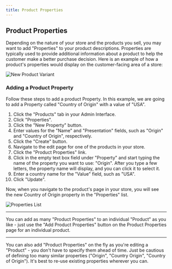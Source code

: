 ```yaml
---
title: Product Properties
---
```


## Product Properties

Depending on the nature of your store and the products you sell, you may want to add "Properties" to your product descriptions. Properties are typically used to provide additional information about a product to help the customer make a better purchase decision. Here is an example of how a product's properties would display on the customer-facing area of a store:

![New Product Variant](../../../images/user/products/properties_example.jpg)

### Adding a Product Property

Follow these steps to add a product Property. In this example, we are going to add a Property called "Country of Origin" with a value of "USA".

1. Click the "Products" tab in your Admin Interface.
2. Click "Properties".
3. Click the "New Property" button.
4. Enter values for the "Name" and "Presentation" fields, such as "Origin" and "Country of Origin", respectively.
5. Click the "Create" button.
6. Navigate to the edit page for one of the products in your store.
7. Click the "Product Properties" link.
8. Click in the empty text box field under "Property" and start typing the name of the property you want to use: "Origin". After you type a few letters, the property name will display, and you can click it to select it.
9. Enter a country name for the "Value" field, such as "USA".
10. Click "Update".

Now, when you navigate to the product's page in your store, you will see the new Country of Origin property in the "Properties" list.

![Properties List](../../../images/user/products/properties_list.jpg)

***
You can add as many "Product Properties" to an individual "Product" as you like - just use the "Add Product Properties" button on the Product Properties page for an individual product.
***

You can also add "Product Properties" on the fly as you're editing a "Product" - you don't have to specify them ahead of time. Just be cautious of defining too many similar properties ("Origin", "Country Origin", "Country of Origin"). It's best to re-use existing properties wherever you can.
